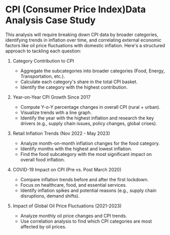 # CPI (Consumer Price Index)Data Analysis Case Study

This analysis will require breaking down CPI data by broader categories, identifying trends in inflation over time, and correlating external economic factors like oil price fluctuations with domestic inflation. Here's a structured approach to tackling each question:

1. Category Contribution to CPI 
   - Aggregate the subcategories into broader categories (Food, Energy, Transportation, etc.).  
   - Calculate each category's share in the total CPI basket.  
   - Identify the category with the highest contribution.

2. Year-on-Year CPI Growth Since 2017  
   - Compute Y-o-Y percentage changes in overall CPI (rural + urban).  
   - Visualize trends with a line graph.  
   - Identify the year with the highest inflation and research the key drivers (e.g., supply chain issues, policy changes, global crises).

3. Retail Inflation Trends (Nov 2022 - May 2023)  
   - Analyze month-on-month inflation changes for the food category.  
   - Identify months with the highest and lowest inflation.  
   - Find the food subcategory with the most significant impact on overall food inflation.
     
4. COVID-19 Impact on CPI (Pre vs. Post March 2020)  
   - Compare inflation trends before and after the first lockdown.  
   - Focus on healthcare, food, and essential services.  
   - Identify inflation spikes and potential reasons (e.g., supply chain disruptions, demand shifts).

5. Impact of Global Oil Price Fluctuations (2021-2023)  
   - Analyze monthly oil price changes and CPI trends.  
   - Use correlation analysis to find which CPI categories are most affected by oil prices.
